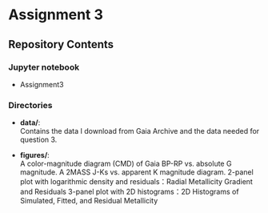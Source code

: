 # Assignment 3
## Repository Contents
### Jupyter notebook
- Assignment3
### Directories
- **data/**:  
  Contains the data I download from Gaia Archive and the data needed for question 3.

- **figures/**:  
  A color-magnitude diagram (CMD) of Gaia BP-RP vs. absolute G magnitude.
  A 2MASS J-Ks vs. apparent K magnitude diagram.
  2-panel plot with logarithmic density and residuals：Radial Metallicity Gradient and Residuals
  3-panel plot with 2D histograms：2D Histograms of Simulated, Fitted, and Residual Metallicity
